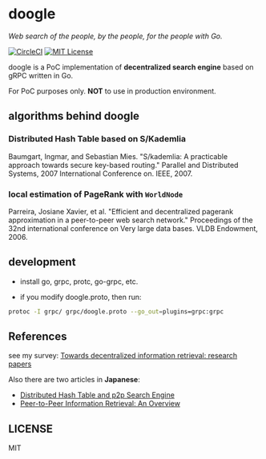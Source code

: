 # doogle 

_Web search of the people, by the people, for the people with Go._

[![CircleCI](https://circleci.com/gh/mathetake/doogle.svg?style=shield)](https://circleci.com/gh/mathetake/doogle)
[![MIT License](http://img.shields.io/badge/license-MIT-blue.svg?style=flat)](LICENSE)


doogle is a PoC implementation of __decentralized search engine__ based on gRPC written in Go.

For PoC purposes only. __NOT__ to use in production environment.

## algorithms behind doogle

### Distributed Hash Table based on S/Kademlia
Baumgart, Ingmar, and Sebastian Mies. "S/kademlia: A practicable approach towards secure key-based routing." Parallel and Distributed Systems, 2007 International Conference on. IEEE, 2007.

### local estimation of PageRank with `WorldNode`
Parreira, Josiane Xavier, et al. "Efficient and decentralized pagerank approximation in a peer-to-peer web search network." Proceedings of the 32nd international conference on Very large data bases. VLDB Endowment, 2006.


## development

- install go, grpc, protc, go-grpc, etc.

- if you modify doogle.proto, then run:

```bash
protoc -I grpc/ grpc/doogle.proto --go_out=plugins=grpc:grpc
```

## References

see my survey: [Towards decentralized information retrieval: research papers](https://github.com/mathetake/notes/issues/1)


Also there are two articles in __Japanese__:
- [Distributed Hash Table and p2p Search Engine](https://scrapbox.io/layerx/Distributed_Hash_Table_and_p2p_Search_Engine)
- [Peer-to-Peer Information Retrieval: An Overview](https://scrapbox.io/layerx/%5BWIP%5DPeer-to-Peer_Information_Retrieval:_An_Overview)

## LICENSE

MIT
